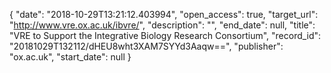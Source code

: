 {
  "date": "2018-10-29T13:21:12.403994", 
  "open_access": true, 
  "target_url": "http://www.vre.ox.ac.uk/ibvre/", 
  "description": "", 
  "end_date": null, 
  "title": "VRE to Support the Integrative Biology Research Consortium", 
  "record_id": "20181029T132112/dHEU8wht3XAM7SYYd3Aaqw==", 
  "publisher": "ox.ac.uk", 
  "start_date": null
}

